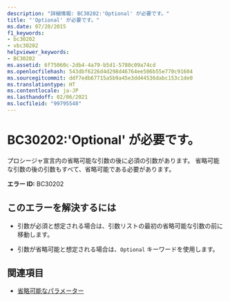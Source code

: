 ```yaml
---
description: "詳細情報: BC30202:'Optional' が必要です。"
title: "'Optional' が必要です。"
ms.date: 07/20/2015
f1_keywords:
- bc30202
- vbc30202
helpviewer_keywords:
- BC30202
ms.assetid: 6f75060c-2db4-4a79-b5d1-5780c09a74cd
ms.openlocfilehash: 543dbf6226d4d298d46764ee506b55e770c91604
ms.sourcegitcommit: ddf7edb67715a5b9a45e3dd44536dabc153c1de0
ms.translationtype: HT
ms.contentlocale: ja-JP
ms.lasthandoff: 02/06/2021
ms.locfileid: "99795548"
---
```

# <a name="bc30202-optional-expected"></a>BC30202:'Optional' が必要です。

プロシージャ宣言内の省略可能な引数の後に必須の引数があります。 省略可能な引数の後の引数もすべて、省略可能である必要があります。

 **エラー ID:** BC30202

## <a name="to-correct-this-error"></a>このエラーを解決するには

- 引数が必須と想定される場合は、引数リストの最初の省略可能な引数の前に移動します。

- 引数が省略可能と想定される場合は、`Optional` キーワードを使用します。

## <a name="see-also"></a>関連項目

- [省略可能なパラメーター](../../programming-guide/language-features/procedures/optional-parameters.md)
